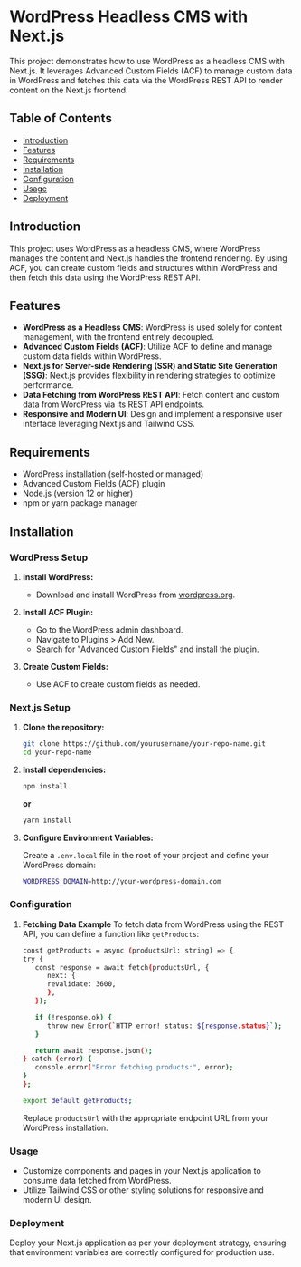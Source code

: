 # WordPress Headless CMS with Next.js

This project demonstrates how to use WordPress as a headless CMS with Next.js. It leverages Advanced Custom Fields (ACF) to manage custom data in WordPress and fetches this data via the WordPress REST API to render content on the Next.js frontend.

## Table of Contents

- [Introduction](#introduction)
- [Features](#features)
- [Requirements](#requirements)
- [Installation](#installation)
- [Configuration](#configuration)
- [Usage](#usage)
- [Deployment](#deployment)

## Introduction

This project uses WordPress as a headless CMS, where WordPress manages the content and Next.js handles the frontend rendering. By using ACF, you can create custom fields and structures within WordPress and then fetch this data using the WordPress REST API.

## Features

- **WordPress as a Headless CMS**: WordPress is used solely for content management, with the frontend entirely decoupled.
- **Advanced Custom Fields (ACF)**: Utilize ACF to define and manage custom data fields within WordPress.
- **Next.js for Server-side Rendering (SSR) and Static Site Generation (SSG)**: Next.js provides flexibility in rendering strategies to optimize performance.
- **Data Fetching from WordPress REST API**: Fetch content and custom data from WordPress via its REST API endpoints.
- **Responsive and Modern UI**: Design and implement a responsive user interface leveraging Next.js and Tailwind CSS.

## Requirements

- WordPress installation (self-hosted or managed)
- Advanced Custom Fields (ACF) plugin
- Node.js (version 12 or higher)
- npm or yarn package manager

## Installation

### WordPress Setup

1. **Install WordPress:**

   - Download and install WordPress from [wordpress.org](https://wordpress.org/download/).

2. **Install ACF Plugin:**

   - Go to the WordPress admin dashboard.
   - Navigate to Plugins > Add New.
   - Search for "Advanced Custom Fields" and install the plugin.

3. **Create Custom Fields:**
   - Use ACF to create custom fields as needed.

### Next.js Setup

1. **Clone the repository:**

   ```bash
   git clone https://github.com/yourusername/your-repo-name.git
   cd your-repo-name
   ```

2. **Install dependencies:**

   ```bash
   npm install
   ```

   **or**

   ```bash
   yarn install
   ```

3. **Configure Environment Variables:**

   Create a `.env.local` file in the root of your project and define your WordPress domain:

   ```bash
   WORDPRESS_DOMAIN=http://your-wordpress-domain.com
   ```

### Configuration

1. **Fetching Data Example**
   To fetch data from WordPress using the REST API, you can define a function like `getProducts`:

   ```bash
   const getProducts = async (productsUrl: string) => {
   try {
      const response = await fetch(productsUrl, {
         next: {
         revalidate: 3600,
         },
      });

      if (!response.ok) {
         throw new Error(`HTTP error! status: ${response.status}`);
      }

      return await response.json();
   } catch (error) {
      console.error("Error fetching products:", error);
   }
   };

   export default getProducts;
   ```

   Replace `productsUrl` with the appropriate endpoint URL from your WordPress installation.

### Usage

- Customize components and pages in your Next.js application to consume data fetched from WordPress.
- Utilize Tailwind CSS or other styling solutions for responsive and modern UI design.

### Deployment

Deploy your Next.js application as per your deployment strategy, ensuring that environment variables are correctly configured for production use.
